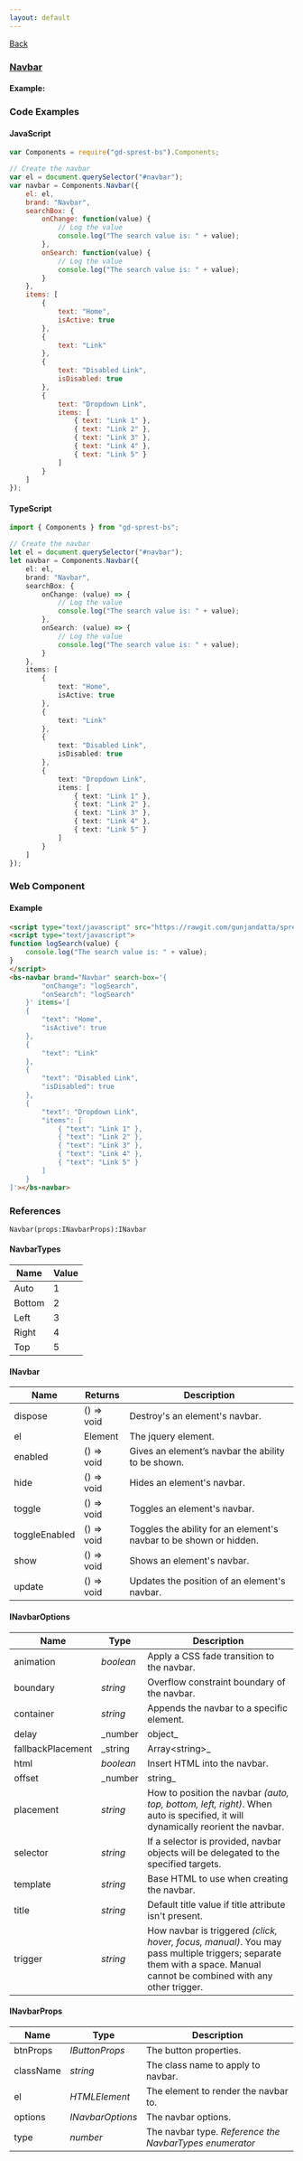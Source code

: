 ```yaml
---
layout: default
---
```

<div class="page-info" markdown="1">

[Back](/bs)

</div>

### [Navbar](https://getbootstrap.com/docs/4.1/components/navbar)

#### Example:

<div id="navbarDemo"></div>

### Code Examples

#### JavaScript
```js
var Components = require("gd-sprest-bs").Components;

// Create the navbar
var el = document.querySelector("#navbar");
var navbar = Components.Navbar({
    el: el,
    brand: "Navbar",
    searchBox: {
        onChange: function(value) {
            // Log the value
            console.log("The search value is: " + value);
        },
        onSearch: function(value) {
            // Log the value
            console.log("The search value is: " + value);
        }
    },
    items: [
        {
            text: "Home",
            isActive: true
        },
        {
            text: "Link"
        },
        {
            text: "Disabled Link",
            isDisabled: true
        },
        {
            text: "Dropdown Link",
            items: [
                { text: "Link 1" },
                { text: "Link 2" },
                { text: "Link 3" },
                { text: "Link 4" },
                { text: "Link 5" }
            ]
        }
    ]
});
```
#### TypeScript
```ts
import { Components } from "gd-sprest-bs";

// Create the navbar
let el = document.querySelector("#navbar");
let navbar = Components.Navbar({
    el: el,
    brand: "Navbar",
    searchBox: {
        onChange: (value) => {
            // Log the value
            console.log("The search value is: " + value);
        },
        onSearch: (value) => {
            // Log the value
            console.log("The search value is: " + value);
        }
    },
    items: [
        {
            text: "Home",
            isActive: true
        },
        {
            text: "Link"
        },
        {
            text: "Disabled Link",
            isDisabled: true
        },
        {
            text: "Dropdown Link",
            items: [
                { text: "Link 1" },
                { text: "Link 2" },
                { text: "Link 3" },
                { text: "Link 4" },
                { text: "Link 5" }
            ]
        }
    ]
});
```

### Web Component

#### Example

```html
<script type="text/javascript" src="https://rawgit.com/gunjandatta/sprest-bs/master/wc/dist/gd-sprest-bs.js"></script>
<script type="text/javascript">
function logSearch(value) {
    console.log("The search value is: " + value);
}
</script>
<bs-navbar brand="Navbar" search-box='{
        "onChange": "logSearch",
        "onSearch": "logSearch"
    }' items='[
    {
        "text": "Home",
        "isActive": true
    },
    {
        "text": "Link"
    },
    {
        "text": "Disabled Link",
        "isDisabled": true
    },
    {
        "text": "Dropdown Link",
        "items": [
            { "text": "Link 1" },
            { "text": "Link 2" },
            { "text": "Link 3" },
            { "text": "Link 4" },
            { "text": "Link 5" }
        ]
    }
]'></bs-navbar>
```

<bs-navbar brand="Navbar" search-box='{
        "onChange": "logSearch",
        "onSearch": "logSearch"
    }' items='[
    {
        "text": "Home",
        "isActive": true
    },
    {
        "text": "Link"
    },
    {
        "text": "Disabled Link",
        "isDisabled": true
    },
    {
        "text": "Dropdown Link",
        "items": [
            { "text": "Link 1" },
            { "text": "Link 2" },
            { "text": "Link 3" },
            { "text": "Link 4" },
            { "text": "Link 5" }
        ]
    }
]'></bs-navbar>

### References

```
Navbar(props:INavbarProps):INavbar
```

#### NavbarTypes

| Name | Value |
| --- | --- |
| Auto | 1 |
| Bottom | 2 |
| Left | 3 |
| Right | 4 |
| Top | 5 |

#### INavbar

| Name | Returns | Description |
| --- | --- | --- |
| dispose | () => void | Destroy's an element's navbar. |
| el | Element | The jquery element. |
| enabled | () => void | Gives an element’s navbar the ability to be shown. |
| hide | () => void | Hides an element's navbar. |
| toggle | () => void | Toggles an element's navbar. |
| toggleEnabled | () => void | Toggles the ability for an element's navbar to be shown or hidden. |
| show | () => void | Shows an element's navbar. |
| update | () => void | Updates the position of an element's navbar. |

#### INavbarOptions

| Name | Type | Description |
| --- | --- | --- |
| animation | _boolean_ | Apply a CSS fade transition to the navbar. |
| boundary | _string_ | Overflow constraint boundary of the navbar. |
| container | _string_ | Appends the navbar to a specific element. |
| delay | _number | object_ | Delay showing and hiding the navbar (ms) - does not apply to manual trigger type. |
| fallbackPlacement | _string | Array&lt;string&gt;_ | Allow to specify which position Popper will use on fallback. |
| html | _boolean_ | Insert HTML into the navbar. |
| offset | _number | string_ | Offset of the navbar relative to its target. |
| placement | _string_ | How to position the navbar _(auto, top, bottom, left, right)_. When auto is specified, it will dynamically reorient the navbar. |
| selector | _string_ | If a selector is provided, navbar objects will be delegated to the specified targets. |
| template | _string_ | Base HTML to use when creating the navbar. |
| title | _string_ | Default title value if title attribute isn't present. |
| trigger | _string_ | How navbar is triggered _(click, hover, focus, manual)_. You may pass multiple triggers; separate them with a space. Manual cannot be combined with any other trigger. |

#### INavbarProps

| Name | Type | Description |
| --- | --- | --- |
| btnProps | _IButtonProps_ | The button properties. |
| className | _string_ | The class name to apply to navbar. |
| el | _HTMLElement_ | The element to render the navbar to. |
| options | _INavbarOptions_ | The navbar options. |
| type | _number_ | The navbar type. _Reference the NavbarTypes enumerator_ |

<script src="https://rawgit.com/gunjandatta/sprest-bs/master/wc/dist/gd-sprest-bs.js"></script>
<script type="text/javascript">
    // Wait for the window to be loaded
    window.addEventListener("load", function() {
        function logSearchValue(value) {
            // Log the value
            console.log("The search value is: " + value);
        }

        // See if a navbar exists
        var navbar = document.querySelector("#navbarDemo");
        if(navbar) {
            // Render the navbar
            $REST.Components.Navbar({
                el: navbar,
                brand: "Navbar",
                searchBox: {
                    onChange: logSearchValue,
                    onSearch: logSearchValue
                },
                items: [
                    {
                        text: "Home",
                        isActive: true
                    },
                    {
                        text: "Link"
                    },
                    {
                        text: "Disabled Link",
                        isDisabled: true
                    },
                    {
                        text: "Dropdown Link",
                        items: [
                            { text: "Link 1" },
                            { text: "Link 2" },
                            { text: "Link 3" },
                            { text: "Link 4" },
                            { text: "Link 5" }
                        ]
                    }
                ]
            });
        }
    });
</script>